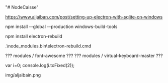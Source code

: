 "# NodeCaisse" 

https://www.aljaiban.com/post/setting-up-electron-with-sqlite-on-windows

npm install --global --production windows-build-tools

npm install electron-rebuild

.\node_modules\.bin\electron-rebuild.cmd



??? modules / font-awesome ???
??? modules / virtual-keyboard-master ???



var i=0;
console.log(i.toFixed(2));



img/aljaibain.png
